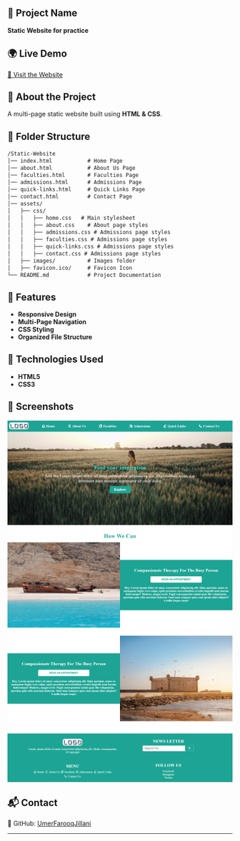 ## **📌 Project Name**
**Static Website for practice**

## **🌍 Live Demo**
[🔗 Visit the Website](https://UmerFarooqJillani.github.io/Static-Website/)
<!-- _(Replace with your actual GitHub Pages link.)_ -->

## **📖 About the Project**
A multi-page static website built using **HTML & CSS**.

## **📂 Folder Structure**
```
/Static-Website
│── index.html           # Home Page
│── about.html           # About Us Page
│── faculties.html       # Faculties Page
│── admissions.html      # Admissions Page
│── quick-links.html     # Quick Links Page
│── contact.html         # Contact Page
│── assets/
│   ├── css/
│   │   ├── home.css   # Main stylesheet
│   │   ├── about.css    # About page styles
│   │   ├── admissions.css # Admissions page styles
│   │   ├── faculties.css # Admissions page styles
│   │   ├── quick-links.css # Admissions page styles
│   │   ├── contact.css # Admissions page styles
│   ├── images/          # Images folder
│   ├── favicon.ico/     # Favicon Icon
└── README.md            # Project Documentation
```

## **🚀 Features**
- **Responsive Design**  
- **Multi-Page Navigation**  
- **CSS Styling**  
- **Organized File Structure**  

## **📜 Technologies Used**
- **HTML5**
- **CSS3**

## **📸 Screenshots**
<img src="assets/images/image.png" alt="Example Image">
<img src="assets/images/image-1.png" alt="Example Image">
<img src="assets/images/image-3.png" alt="Example Image">
<img src="assets/images/image-2.png" alt="Example Image">

## **📬 Contact**
🔗 GitHub: [UmerFarooqJillani](https://github.com/UmerFarooqJillani)

---
